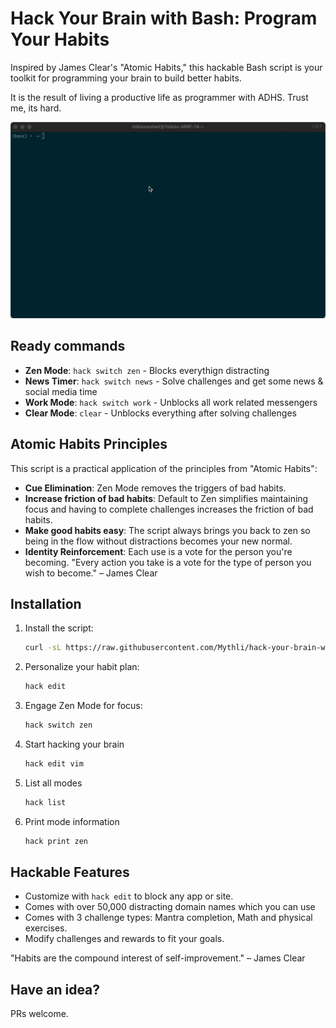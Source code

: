 # Hack Your Brain with Bash: Program Your Habits

Inspired by James Clear's "Atomic Habits," this hackable Bash script is your toolkit for programming your brain to build better habits.

It is the result of living a productive life as programmer with ADHS. Trust me, its hard.

![Hack Your Brain with Bash: Program Your Habits](resources/hack.gif)

## Ready commands
- **Zen Mode**: `hack switch zen` - Blocks everythign distracting
- **News Timer**: `hack switch news` - Solve challenges and get some news & social media time
- **Work Mode**: `hack switch work` - Unblocks all work related messengers
- **Clear Mode**: `clear` - Unblocks everything after solving challenges

## Atomic Habits Principles
This script is a practical application of the principles from "Atomic Habits":

- **Cue Elimination**: Zen Mode removes the triggers of bad habits.
- **Increase friction of bad habits**: Default to Zen simplifies maintaining focus and having to complete challenges increases the friction of bad habits.
- **Make good habits easy**: The script always brings you back to zen so being in the flow without distractions becomes your new normal. 
- **Identity Reinforcement**: Each use is a vote for the person you're becoming.
  "Every action you take is a vote for the type of person you wish to become." – James Clear

## Installation
1. Install the script:
   ```bash
   curl -sL https://raw.githubusercontent.com/Mythli/hack-your-brain-with-bash/main/src/download.sh | bash
   ```
2. Personalize your habit plan:
   ```bash
   hack edit
   ```
3. Engage Zen Mode for focus:
   ```bash
   hack switch zen
   ```
4. Start hacking your brain
   ```bash
   hack edit vim
   ```
5. List all modes
   ```bash
   hack list
   ```

5. Print mode information
   ```bash
   hack print zen
   ```

## Hackable Features
- Customize with `hack edit` to block any app or site.
- Comes with over 50,000 distracting domain names which you can use
- Comes with 3 challenge types: Mantra completion, Math and physical exercises.
- Modify challenges and rewards to fit your goals.

"Habits are the compound interest of self-improvement." – James Clear

## Have an idea?
PRs welcome.
